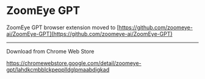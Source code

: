 # ZoomEye GPT
ZoomEye GPT browser extension moved to [https://github.com/zoomeye-ai/ZoomEye-GPT](https://github.com/zoomeye-ai/ZoomEye-GPT)

----

Download from Chrome Web Store

https://chromewebstore.google.com/detail/zoomeye-gpt/lahdkcmbblckpepplldglpmaabdigkad
